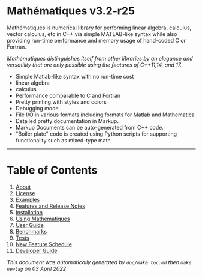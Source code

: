 

# Mathématiques v3.2-r25


Mathématiques is numerical library for performing linear algebra, calculus, vector calculus, etc in C++ via simple MATLAB-like syntax while also providing run-time performance and memory usage of hand-coded C or Fortran.

_Mathématiques distinguishes itself from other libraries by an elegance and versatility that are only possible using the features of C++11,14, and 17._

  + Simple Matlab-like syntax with no run-time cost
  + linear algebra
  + calculus
  + Performance comparable to C and Fortran
  + Pretty printing with styles and colors
  + Debugging mode
  + File I/O in various formats including formats for Matlab and Mathematica
  + Detailed pretty documentation in Markup.  
  + Markup Documents can be auto-generated from C++ code.
  + "Boiler plate" code is created using Python scripts for supporting functionality such as mixed-type math

-------------------------

# Table of Contents

1. [About](doc/about.md)
2. [License](doc/license.md)
3. [Examples](doc/examples.md)
4. [Features and Release Notes](doc/release-notes.md)
5. [Installation](doc/installation.md)
6. [Using Mathématiques](doc/using-mathematiques.md)
7. [User Guide](doc/user-guide.md)
8. [Benchmarks](doc/benchmarks.md)
9. [Tests](doc/test.md)
10. [New Feature Schedule](doc/feature-schedule.md)
11. [Developer Guide](doc/developer-guide.md)


_This document was automatically generated by `doc/make toc.md` then `make newtag` on 03 April 2022_

